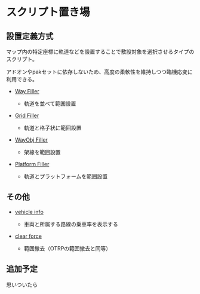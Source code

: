 # スクリプト置き場

## 設置定義方式

マップ内の特定座標に軌道などを設置することで敷設対象を選択させるタイプのスクリプト。

アドオンやpakセットに依存しないため、高度の柔軟性を維持しつつ臨機応変に利用できる。

- [Way Filler](/way_filler)
  - 軌道を並べて範囲設置

- [Grid Filler](/grid_filler)
  - 軌道と格子状に範囲設置

- [WayObj Filler](/wayobj_filler)
  - 架線を範囲設置

- [Platform Filler](/platform_filler)
  - 軌道とプラットフォームを範囲設置


## その他

- [vehicle info](/vehicle_info)
  - 車両と所属する路線の乗車率を表示する

- [clear force](/clear_force)
  - 範囲撤去（OTRPの範囲撤去と同等）

## 追加予定

思いついたら
